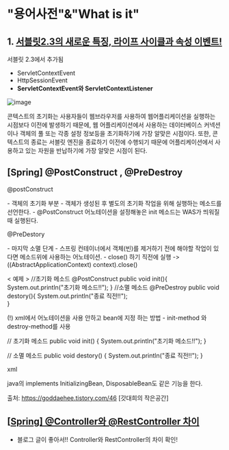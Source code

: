 # "용어사전"&"What is it"

## 1. [서블릿2.3의 새로운 특징, 라이프 사이클과 속성 이벤트!](https://javacan.tistory.com/entry/69)

서블릿 2.3에서 추가됨

- ServletContextEvent
- HttpSessionEvent
- **ServletContextEvent와 ServletContextListener**

![image](https://user-images.githubusercontent.com/55625864/84773453-6432ab00-b017-11ea-877a-cbe81c61381c.png)



콘텍스트의 초기화는 사용자들이 웹브라우저를 사용하여 웹어플리케이션을 실행하는 시점보다 이전에 발생하기 때문에, 웹 어플리케이션에서 사용하는 데이터베이스 커넥션이나 객체의 풀 또는 각종 설정 정보등을 초기화하기에 가장 알맞은 시점이다. 또한, 콘텍스트의 종료는 서블릿 엔진을 종료하기 이전에 수행되기 때문에 어플리케이션에서 사용하고 있는 자원을 반납하기에 가장 알맞은 시점이 된다.



## [Spring] @PostConstruct , @PreDestroy



@postConstruct

\- 객체의 초기화 부분
\- 객체가 생성된 후 별도의 초기화 작업을 위해 실행하는 메소드를 선언한다.
\- @PostConstruct 어노테이션을 설정해놓은 init 메소드는 WAS가 띄워질 때 실행된다.


 @PreDestory

\- 마지막 소멸 단계
\- 스프링 컨테이너에서 객체(빈)를 제거하기 전에 해야할 작업이 있다면 메소드위에 사용하는 어노테이션.
\- close() 하기 직전에 실행 -> ((AbstractApplicationContext) context).close()


 

< 예제 >
//초기화 메소드
@PostConstruct
public void init(){
  System.out.println("초기화 메소드!!");
}
//소멸 메소드
@PreDestroy
public void destory(){
  System.out.println("종료 직전!!");    
}


(!) xml에서 어노테이션을 사용 안하고 bean에 지정 하는 방법
 \- init-method 와 destroy-method를 사용

// 초기화 메소드
public void init() {
System.out.println("초기화 메소드!!");
}

// 소멸 메소드
public void destory() {
  System.out.println("종료 직전!!"); 
}

xml
<bean id="지정 아이디" class="패키지.클래스명" init-method="init" destroy-method="destory"></bean>

java의 implements InitializingBean, DisposableBean도 같은 기능을 한다.



출처: https://goddaehee.tistory.com/46 [갓대희의 작은공간]





## [[Spring\] @Controller와 @RestController 차이](https://mangkyu.tistory.com/49)



- 블로그 글이 좋아서!! Controller와 RestController의 차이 확인!